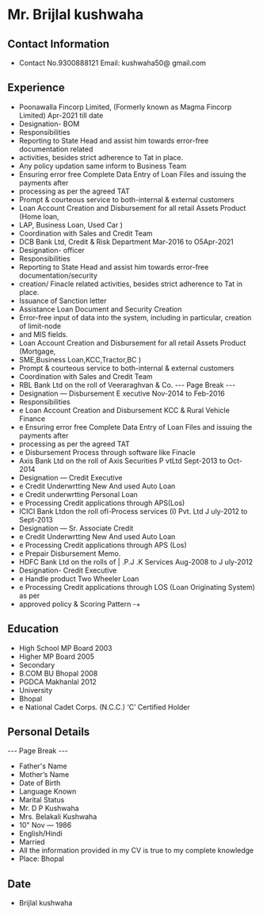 # Mr. Brijlal kushwaha

## Contact Information

* Contact No.9300888121 Email: kushwaha50@ gmail.com


## Experience

* Poonawalla Fincorp Limited, (Formerly known as Magma Fincorp Limited) Apr-2021 till date
* Designation- BOM
* Responsibilities
* Reporting to State Head and assist him towards error-free documentation related
* activities, besides strict adherence to Tat in place.
* Any policy updation same inform to Business Team
* Ensuring error free Complete Data Entry of Loan Files and issuing the payments after
* processing as per the agreed TAT
* Prompt & courteous service to both-internal & external customers
* Loan Account Creation and Disbursement for all retail Assets Product (Home loan,
* LAP, Business Loan, Used Car )
* Coordination with Sales and Credit Team
* DCB Bank Ltd, Credit & Risk Department Mar-2016 to O5Apr-2021
* Designation- officer
* Responsibilities
* Reporting to State Head and assist him towards error-free documentation/security
* creation/ Finacle related activities, besides strict adherence to Tat in place.
* Issuance of Sanction letter
* Assistance Loan Document and Security Creation
* Error-free input of data into the system, including in particular, creation of limit-node
* and MIS fields.
* Loan Account Creation and Disbursement for all retail Assets Product (Mortgage,
* SME,Business Loan,KCC,Tractor,BC )
* Prompt & courteous service to both-internal & external customers
* Coordination with Sales and Credit Team
* RBL Bank Ltd on the roll of Veeraraghvan & Co.
--- Page Break ---
* Designation — Disbursement E xecutive Nov-2014 to Feb-2016
* Responsibilities
* e Loan Account Creation and Disbursement KCC & Rural Vehicle Finance
* e Ensuring error free Complete Data Entry of Loan Files and issuing the payments after
* processing as per the agreed TAT
* e Disbursement Process through software like Finacle
* Axis Bank Ltd on the roll of Axis Securities P vtLtd Sept-2013 to Oct-2014
* Designation — Credit Executive
* e Credit Underwrtting New And used Auto Loan
* e Credit underwrtting Personal Loan
* e Processing Credit applications through APS(Los)
* ICICI Bank Ltdon the roll ofl-Process services (I) Pvt. Ltd J uly-2012 to Sept-2013
* Designation — Sr. Associate Credit
* e Credit Underwrtting New And used Auto Loan
* e Processing Credit applications through APS (Los)
* e Prepair Disbursement Memo.
* HDFC Bank Ltd on the rolls of | .P.J .K Services Aug-2008 to J uly-2012
* Designation- Credit Executive
* e Handle product Two Wheeler Loan
* e Processing Credit applications through LOS (Loan Originating System) as per
* approved policy & Scoring Pattern
-+


## Education

* High School MP Board 2003
* Higher MP Board 2005
* Secondary
* B.COM BU Bhopal 2008
* PGDCA Makhanlal 2012
* University
* Bhopal
* e National Cadet Corps. (N.C.C.) ‘C’ Certified Holder


## Personal Details

--- Page Break ---
* Father's Name
* Mother’s Name
* Date of Birth
* Language Known
* Marital Status
* Mr. D P Kushwaha
* Mrs. Belakali Kushwaha
* 10" Nov — 1986
* English/Hindi
* Married
* All the information provided in my CV is true to my complete knowledge
* Place: Bhopal


## Date

* Brijlal kushwaha

